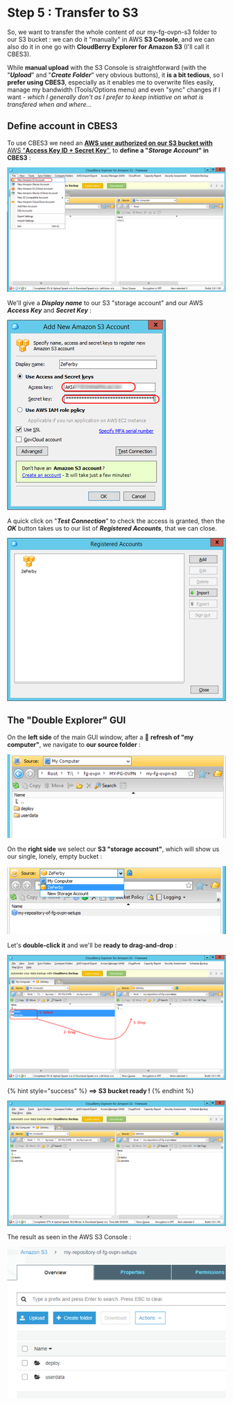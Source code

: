 # Step 5 : Transfer to S3

So, we want to transfer the whole content of our my-fg-ovpn-s3 folder to our S3 bucket : we can do it "manually" in AWS **S3 Console**, and we can also do it in one go with **CloudBerry Explorer for Amazon S3** \(I'll call it CBES3\).

While **manual upload** with the S3 Console is straightforward \(with the "_**Upload**_" and "_**Create Folder**_" very obvious buttons\), it **is a bit tedious**, so I **prefer using CBES3**, especially as it enables me to overwrite files easily, manage my bandwidth \(Tools/Options menu\) and even "sync" changes if I want - _which I generally don't as I prefer to keep initiative on what is transfered when and where..._

## Define account in CBES3

To use CBES3 we need an [**AWS user authorized on our S3 bucket with** AWS "**Access Key ID + Secret Key**"](../appendixes/aws-user-with-api-keys.md), to **define a "**_**Storage Account**_**" in CBES3** :

![](../.gitbook/assets/image%20%285%29.png)

We'll give a _**Display name**_ to our S3 "storage account" and our AWS _**Access Key**_ and _**Secret Key**_ :

![](../.gitbook/assets/image%20%28109%29.png)

A quick click on "_**Test Connection**_" to check the access is granted, then the _**OK**_ button takes us to our list of _**Registered Accounts**_, that we can close.

![](../.gitbook/assets/image%20%2848%29.png)

## The "Double Explorer" GUI

On the **left side** of the main GUI window, after a 🔄 **refresh of "my computer"**, we navigate to **our source folder** :

![](../.gitbook/assets/image%20%28131%29.png)

On the **right side** we select our **S3 "storage account"**, which will show us our single, lonely, empty bucket :

![](../.gitbook/assets/image%20%282%29.png)

Let's **double-click it** and we'll be **ready to drag-and-drop** :

![](../.gitbook/assets/image%20%2834%29.png)

{% hint style="success" %}
**==&gt; S3 bucket ready !**
{% endhint %}

![](../.gitbook/assets/image%20%2893%29.png)

The result as seen in the AWS S3 Console :

![](../.gitbook/assets/image%20%28120%29.png)







